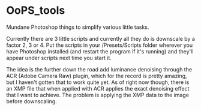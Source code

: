# OoPS_tools
Mundane Photoshop things to simplify various little tasks.

Currently there are 3 little scripts and currently all they do is downscale by a factor 2, 3 or 4.
Put the scripts in your /Presets/Scripts folder wherever you have Photoshop installed (and restart the program if it's running) and they'll appear under scripts next time you start it.

The idea is the further down the road add luminance denoising through the ACR (Adobe Camera Raw) plugin, which for the record is pretty amazing, but I haven't gotten that to work quite yet.
As of right now though, there is an XMP file that when applied with ACR applies the exact denoising effect that I want to achieve. The problem is applying the XMP data to the image before downscaling.